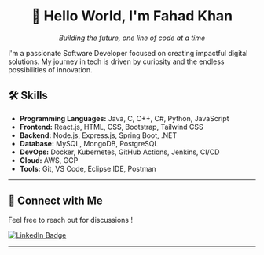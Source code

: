 <div align="center">
  <h1>👋 Hello World, I'm Fahad Khan</h1>
<p style="font"><em>Building the future, one line of code at a time</em></p>
</div>


I'm a passionate Software Developer focused on creating impactful digital solutions. My journey in tech is driven by curiosity and the endless possibilities of innovation.


## 🛠️ Skills

- **Programming Languages:** Java, C, C++, C#, Python, JavaScript
- **Frontend:** React.js, HTML, CSS, Bootstrap, Tailwind CSS  
- **Backend:** Node.js, Express.js, Spring Boot, .NET  
- **Database:** MySQL, MongoDB, PostgreSQL  
- **DevOps:** Docker, Kubernetes, GitHub Actions, Jenkins, CI/CD  
- **Cloud:** AWS, GCP  
- **Tools:** Git, VS Code, Eclipse IDE, Postman   

---

## 🔗 **Connect with Me**  

Feel free to reach out for discussions !

[![LinkedIn Badge](https://img.shields.io/badge/LinkedIn-Fahad%20Khan-blue?logo=linkedin&style=flat-square)](https://www.linkedin.com/in/fahad-khan-50b141233/)  

---
